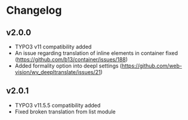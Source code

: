 # Changelog

## v2.0.0

- TYPO3 v11 compatibility added
- An issue regarding translation of inline elements in container fixed (https://github.com/b13/container/issues/188)
- Added formality option into deepl settings (https://github.com/web-vision/wv_deepltranslate/issues/21)

## v2.0.1

- TYPO3 v11.5.5 compatibility added
- Fixed broken translation from list module

